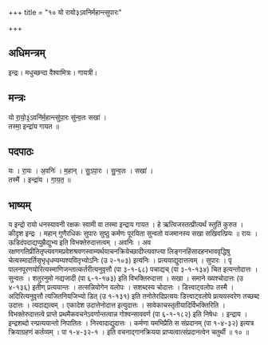 +++
title = "१० यो रायो३ऽवनिर्महान्त्सुपारः"

+++
## अधिमन्त्रम्
इन्द्रः। मधुच्छन्दा वैश्वामित्रः। गायत्री।

## मन्त्रः
यो रा॒यो॒३॒॑ऽवनि॑र्म॒हान्त्सु॑पा॒रः सु॑न्व॒तः सखा॑ ।  
तस्मा॒ इन्द्रा॑य गायत ॥

## पदपाठः
यः । रा॒यः । अ॒वनिः॑ । म॒हान् । सु॒ऽपा॒रः । सु॒न्व॒तः । सखा॑ ।  
तस्मै॑ । इन्द्रा॑य । गा॒य॒त॒ ॥

## भाष्यम्
य इन्द्रो रायो धनस्यावनी रक्षकः स्वामी वा तस्मा इन्द्राय गायत । हे ऋत्विजस्तत्प्रीत्यर्थं स्तुतिं कुरुत । कीदृश इन्द्रः । महान् गुणैरधिकः सुपारः सुष्ठु कर्मणः पूरयिता सुन्वतो यजमानस्य सखा सखिवत्प्रियः ॥ रायः । ऊडिदंपदाद्यप्पुम्रैद्युभ्य इति विभक्तेरुदात्तत्वम् । अवनिः । अव रक्षणगतिप्रीतितृप्त्यवगमप्रवेशश्रवणस्वाम्यर्थयाचनक्रियेच्छादीप्त्यवाप्त्या लिङ्गनहिंसादहनभाववृद्धिषु चेत्यस्मादर्तिसृभृधृधम्यम्यश्यवितृभ्योऽनिः (उ २-१०३) इत्यनिः । प्रत्ययाद्युदात्तत्वम् । सुपारः । पृ पालनपूरणयोरित्यस्माणिजन्तात्कर्तरीत्यनुवृत्तौ (पा ३-१-६८) पचाद्यच् (पा ३-१-१३४) चित इत्यन्तोदात्तः । सुन्वतः । शतुरनुमो नद्यजादी (पा ६-१-१७३) इति विभक्तिरुदात्ता । सखा । समाने ख्यश्चोदात्तः (उ ४-१३६) इतीण् प्रत्ययान्तः । तत्सन्नियोगेन यलोपः । सशब्दस्य चोदात्तः । डित्त्वाट्वलोपः तस्मै । अदिरित्यनुवृत्तौ त्यजितनियजिभ्यो डित् (उ १-१३१) इति तनोतेरदिप्रत्ययः डित्त्वाट्वलोपे प्रत्ययस्वरेण तच्छब्द उदात्तः । त्यदाद्यत्वम् । एकादेश उदात्तेनोदात्त इत्युदात्तः । सावेकाचस्तृतीयादिर्विभक्तिरिति । विभक्तेरुदात्तत्वे प्राप्ते प्रथमैकवचनेऽवर्णान्तत्वान्न गोश्वन्साववर्ण (पा ६-१-१८२) इति निषेधः । इन्द्राय । इन्द्रशब्दो रन्प्रत्ययान्तो निपातितः । नित्त्वादाद्युदात्तः । कर्मणा यमभिप्रैति स संप्रदानम् (पा १-४-३२) इत्यत्र क्रियाग्रहणं कर्तव्यम् । पा १-४-३२-१ । इति वचनाद्गानक्रियया प्राप्यत्वात्संप्रदानत्वेन चतुर्थी ॥ १० ॥